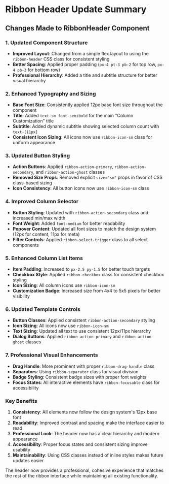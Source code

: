 # Ribbon Header Update Summary

## Changes Made to RibbonHeader Component

### 1. Updated Component Structure
- **Improved Layout**: Changed from a simple flex layout to using the `ribbon-header` CSS class for consistent styling
- **Better Spacing**: Applied proper padding (`px-4 pt-3 pb-2` for top row, `px-4 pb-3` for bottom row)
- **Professional Hierarchy**: Added a title and subtitle structure for better visual hierarchy

### 2. Enhanced Typography and Sizing
- **Base Font Size**: Consistently applied 12px base font size throughout the component
- **Title**: Added `text-sm font-semibold` for the main "Column Customization" title
- **Subtitle**: Added dynamic subtitle showing selected column count with `text-[11px]`
- **Consistent Icon Sizing**: All icons now use `ribbon-icon-sm` class for uniform appearance

### 3. Updated Button Styling
- **Action Buttons**: Applied `ribbon-action-primary`, `ribbon-action-secondary`, and `ribbon-action-ghost` classes
- **Removed Size Props**: Removed explicit `size="sm"` props in favor of CSS class-based sizing
- **Icon Consistency**: All button icons now use `ribbon-icon-sm` class

### 4. Improved Column Selector
- **Button Styling**: Updated with `ribbon-action-secondary` class and increased min/max width
- **Font Weight**: Added `font-medium` for better readability
- **Popover Content**: Updated all font sizes to match the design system (12px for content, 11px for meta)
- **Filter Controls**: Applied `ribbon-select-trigger` class to all select components

### 5. Enhanced Column List Items
- **Item Padding**: Increased to `px-2.5 py-1.5` for better touch targets
- **Checkbox Style**: Applied `ribbon-checkbox` class for consistent checkbox styling
- **Icon Sizing**: All column icons use `ribbon-icon-sm`
- **Customization Badge**: Increased size from 4x4 to 5x5 pixels for better visibility

### 6. Updated Template Controls
- **Button Classes**: Applied consistent `ribbon-action-secondary` styling
- **Icon Sizing**: All icons now use `ribbon-icon-sm`
- **Text Sizing**: Updated all text to use consistent 12px/11px hierarchy
- **Dialog Buttons**: Applied `ribbon-action-primary` and `ribbon-action-ghost` classes

### 7. Professional Visual Enhancements
- **Drag Handle**: More prominent with proper `ribbon-drag-handle` class
- **Separators**: Using `ribbon-separator` class for visual division
- **Badge Styling**: Consistent badge sizes with proper font weights
- **Focus States**: All interactive elements have `ribbon-focusable` class for accessibility

### Key Benefits
1. **Consistency**: All elements now follow the design system's 12px base font
2. **Readability**: Improved contrast and spacing make the interface easier to read
3. **Professional Look**: The header now has a clear hierarchy and modern appearance
4. **Accessibility**: Proper focus states and consistent sizing improve usability
5. **Maintainability**: Using CSS classes instead of inline styles makes future updates easier

The header now provides a professional, cohesive experience that matches the rest of the ribbon interface while maintaining all existing functionality.
